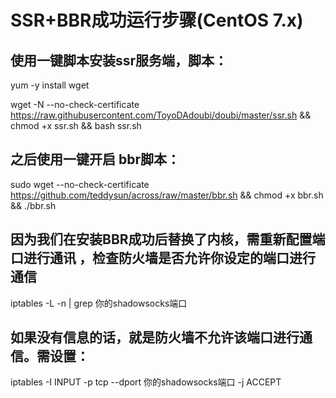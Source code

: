 # SSR+BBR成功运行步骤(CentOS 7.x)
## 使用一键脚本安装ssr服务端，脚本：

yum -y install wget

wget -N --no-check-certificate https://raw.githubusercontent.com/ToyoDAdoubi/doubi/master/ssr.sh && chmod +x ssr.sh && bash ssr.sh

## 之后使用一键开启 bbr脚本：

sudo wget --no-check-certificate https://github.com/teddysun/across/raw/master/bbr.sh && chmod +x bbr.sh && ./bbr.sh

## 因为我们在安装BBR成功后替换了内核，需重新配置端口进行通讯 ，检查防火墙是否允许你设定的端口进行通信

iptables -L -n | grep 你的shadowsocks端口

## 如果没有信息的话，就是防火墙不允许该端口进行通信。需设置：

iptables -I INPUT -p tcp --dport 你的shadowsocks端口 -j ACCEPT
